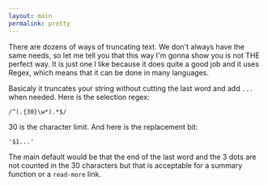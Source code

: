 ```yaml
---
layout: main
permalink: pretty
---
```


There are dozens of ways of truncating text. We don't always have the same needs, so let me tell you that this way I'm gonna show you is not THE perfect way. It is just one I like because it does quite a good job and it uses Regex, which means that it can be done in many languages.

Basicaly it truncates your string without cutting the last word and add `...` when needed. Here is the selection regex:

    /^(.{30}\w*).*$/

30 is the character limit. And here is the replacement bit:

    '$1...'

The main default would be that the end of the last word and the 3 dots are not counted in the 30 characters but that is acceptable for a summary function or a `read-more` link.